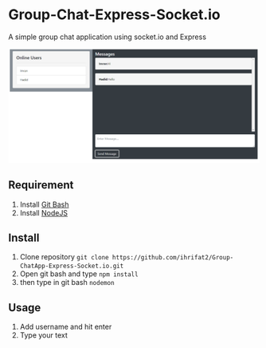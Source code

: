 # Group-Chat-Express-Socket.io

A simple group chat application using socket.io and Express

![Group Chat](https://raw.githubusercontent.com/ihrifat2/Group-ChatApp-Express-Socket.io/master/GroupChatApp.PNG)

## Requirement

1. Install [Git Bash](https://git-scm.com/)
2. Install [NodeJS](https://nodejs.org/en/)

## Install 

1. Clone repository `git clone https://github.com/ihrifat2/Group-ChatApp-Express-Socket.io.git`
2. Open git bash and type `npm install`
3. then type in git bash `nodemon`

## Usage

1. Add username and hit enter
2. Type your text 
